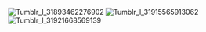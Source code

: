 ![Tumblr_l_31893462276902](https://github.com/user-attachments/assets/f0cb38c6-3a11-4c90-9341-b9ed9eee60eb)
![Tumblr_l_31915565913062](https://github.com/user-attachments/assets/846bea8f-7be4-4211-a8c2-dc5cc8ab4031)
![Tumblr_l_31921668569139](https://github.com/user-attachments/assets/1983e8fb-c9a6-4c75-8df6-dcf7ebabcc73)
